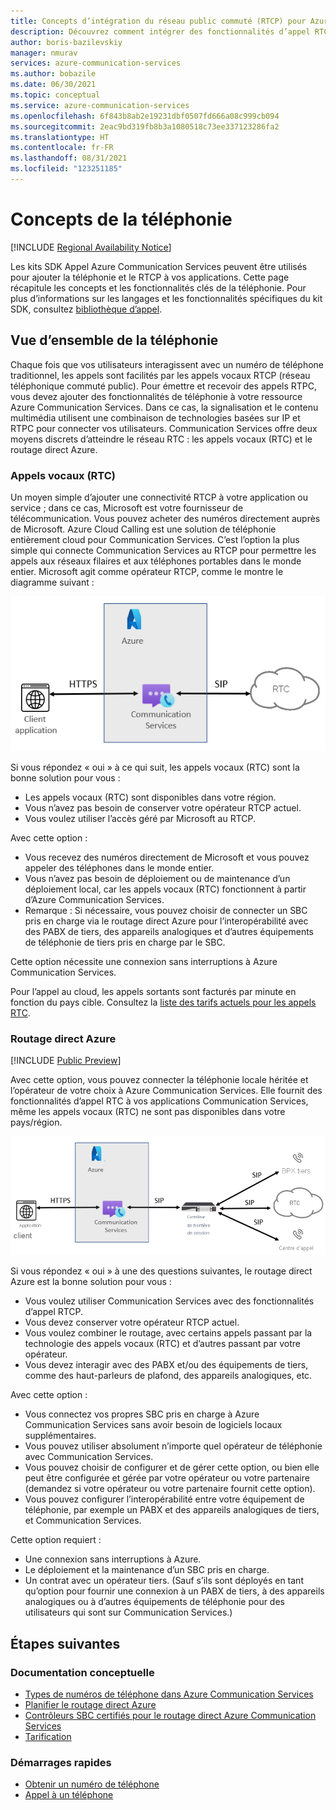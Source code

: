 ```yaml
---
title: Concepts d’intégration du réseau public commuté (RTCP) pour Azure Communication Services
description: Découvrez comment intégrer des fonctionnalités d’appel RTCP dans votre application Azure Communication Services.
author: boris-bazilevskiy
manager: nmurav
services: azure-communication-services
ms.author: bobazile
ms.date: 06/30/2021
ms.topic: conceptual
ms.service: azure-communication-services
ms.openlocfilehash: 6f843b8ab2e19231dbf0507fd666a08c999cb094
ms.sourcegitcommit: 2eac9bd319fb8b3a1080518c73ee337123286fa2
ms.translationtype: HT
ms.contentlocale: fr-FR
ms.lasthandoff: 08/31/2021
ms.locfileid: "123251185"
---
```

# <a name="telephony-concepts"></a>Concepts de la téléphonie

[!INCLUDE [Regional Availability Notice](../../includes/regional-availability-include.md)]

Les kits SDK Appel Azure Communication Services peuvent être utilisés pour ajouter la téléphonie et le RTCP à vos applications. Cette page récapitule les concepts et les fonctionnalités clés de la téléphonie. Pour plus d’informations sur les langages et les fonctionnalités spécifiques du kit SDK, consultez [bibliothèque d’appel](../../quickstarts/voice-video-calling/calling-client-samples.md).

## <a name="overview-of-telephony"></a>Vue d’ensemble de la téléphonie
Chaque fois que vos utilisateurs interagissent avec un numéro de téléphone traditionnel, les appels sont facilités par les appels vocaux RTCP (réseau téléphonique commuté public). Pour émettre et recevoir des appels RTPC, vous devez ajouter des fonctionnalités de téléphonie à votre ressource Azure Communication Services. Dans ce cas, la signalisation et le contenu multimédia utilisent une combinaison de technologies basées sur IP et RTPC pour connecter vos utilisateurs. Communication Services offre deux moyens discrets d’atteindre le réseau RTC : les appels vocaux (RTC) et le routage direct Azure.

### <a name="voice-calling-pstn"></a>Appels vocaux (RTC)

Un moyen simple d’ajouter une connectivité RTCP à votre application ou service ; dans ce cas, Microsoft est votre fournisseur de télécommunication. Vous pouvez acheter des numéros directement auprès de Microsoft. Azure Cloud Calling est une solution de téléphonie entièrement cloud pour Communication Services. C’est l’option la plus simple qui connecte Communication Services au RTCP pour permettre les appels aux réseaux filaires et aux téléphones portables dans le monde entier. Microsoft agit comme opérateur RTCP, comme le montre le diagramme suivant :

![Diagramme des appels vocaux (RTC).](../media/telephony-concept/azure-calling-diagram.png)

Si vous répondez « oui » à ce qui suit, les appels vocaux (RTC) sont la bonne solution pour vous :
- Les appels vocaux (RTC) sont disponibles dans votre région.
- Vous n’avez pas besoin de conserver votre opérateur RTCP actuel.
- Vous voulez utiliser l’accès géré par Microsoft au RTCP.

Avec cette option :
- Vous recevez des numéros directement de Microsoft et vous pouvez appeler des téléphones dans le monde entier.
- Vous n’avez pas besoin de déploiement ou de maintenance d’un déploiement local, car les appels vocaux (RTC) fonctionnent à partir d’Azure Communication Services.
- Remarque : Si nécessaire, vous pouvez choisir de connecter un SBC pris en charge via le routage direct Azure pour l’interopérabilité avec des PABX de tiers, des appareils analogiques et d’autres équipements de téléphonie de tiers pris en charge par le SBC.

Cette option nécessite une connexion sans interruptions à Azure Communication Services.  

Pour l’appel au cloud, les appels sortants sont facturés par minute en fonction du pays cible. Consultez la [liste des tarifs actuels pour les appels RTC](https://github.com/Azure/Communication/blob/master/pricing/communication-services-pstn-rates.csv).

### <a name="azure-direct-routing"></a>Routage direct Azure

[!INCLUDE [Public Preview](../../includes/public-preview-include-document.md)]

Avec cette option, vous pouvez connecter la téléphonie locale héritée et l’opérateur de votre choix à Azure Communication Services. Elle fournit des fonctionnalités d’appel RTC à vos applications Communication Services, même les appels vocaux (RTC) ne sont pas disponibles dans votre pays/région. 

![Diagramme du routage direct Azure.](../media/telephony-concept/sip-interface-diagram.png)

Si vous répondez « oui » à une des questions suivantes, le routage direct Azure est la bonne solution pour vous :

- Vous voulez utiliser Communication Services avec des fonctionnalités d’appel RTCP.
- Vous devez conserver votre opérateur RTCP actuel.
- Vous voulez combiner le routage, avec certains appels passant par la technologie des appels vocaux (RTC) et d’autres passant par votre opérateur.
- Vous devez interagir avec des PABX et/ou des équipements de tiers, comme des haut-parleurs de plafond, des appareils analogiques, etc.

Avec cette option :

- Vous connectez vos propres SBC pris en charge à Azure Communication Services sans avoir besoin de logiciels locaux supplémentaires.
- Vous pouvez utiliser absolument n’importe quel opérateur de téléphonie avec Communication Services.
- Vous pouvez choisir de configurer et de gérer cette option, ou bien elle peut être configurée et gérée par votre opérateur ou votre partenaire (demandez si votre opérateur ou votre partenaire fournit cette option).
- Vous pouvez configurer l’interopérabilité entre votre équipement de téléphonie, par exemple un PABX et des appareils analogiques de tiers, et Communication Services.

Cette option requiert :

- Une connexion sans interruptions à Azure.
- Le déploiement et la maintenance d’un SBC pris en charge.
- Un contrat avec un opérateur tiers. (Sauf s’ils sont déployés en tant qu’option pour fournir une connexion à un PABX de tiers, à des appareils analogiques ou à d’autres équipements de téléphonie pour des utilisateurs qui sont sur Communication Services.)

## <a name="next-steps"></a>Étapes suivantes

### <a name="conceptual-documentation"></a>Documentation conceptuelle

- [Types de numéros de téléphone dans Azure Communication Services](./plan-solution.md)
- [Planifier le routage direct Azure](./direct-routing-infrastructure.md)
- [Contrôleurs SBC certifiés pour le routage direct Azure Communication Services](./certified-session-border-controllers.md)
- [Tarification](../pricing.md)

### <a name="quickstarts"></a>Démarrages rapides

- [Obtenir un numéro de téléphone](../../quickstarts/telephony-sms/get-phone-number.md)
- [Appel à un téléphone](../../quickstarts/voice-video-calling/pstn-call.md)
